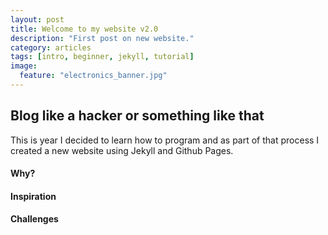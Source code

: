 ```yaml
---
layout: post
title: Welcome to my website v2.0
description: "First post on new website."
category: articles
tags: [intro, beginner, jekyll, tutorial]
image:
  feature: "electronics_banner.jpg"
---
```


## Blog like a hacker or something like that

This is year I decided to learn how to program and as part of that process I created a new website using Jekyll and Github Pages.

#### Why?
#### Inspiration
#### Challenges

